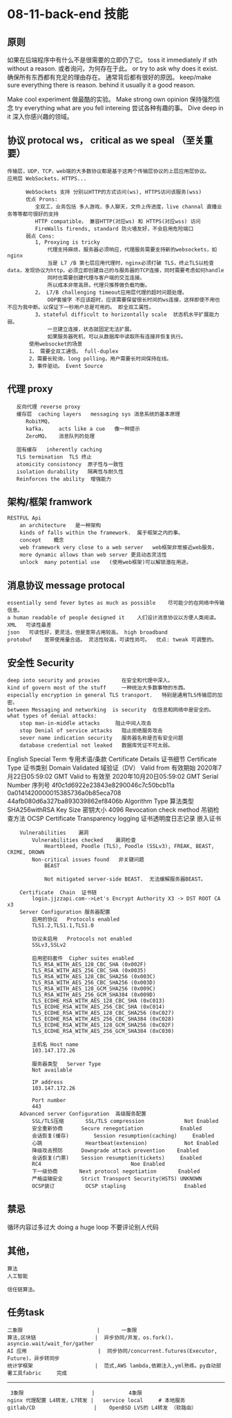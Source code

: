 # 08-11-back-end 技能
## 原则
   如果在后端程序中有什么不是很需要的立即仍了它。  toss it immediately if sth without a reason.
   或者询问，为何存在于此。    or try to ask why does it exist.
   确保所有东西都有充足的理由存在。 通常背后都有很好的原因。
        keep/make sure everything there is reason. behind it usually it a good reason.
   
   Make cool experiment    做最酷的实验。
   Make strong own opinion  保持强烈信念
   try everything what are you fell intereing  尝试各种有趣的事。
   Dive deep in it     深入你感兴趣的领域。

## 协议  protocal ws， critical as we speal （至关重要）
	传输层，UDP，TCP，web端的大多数协议都是基于这两个传输层协议的上层应用层协议。
	应用层 WebSockets，HTTPS...

		  WebSockets 支持 分别以HTTP的方式访问(ws), HTTPS访问该服务(wss)
		  优点 Prons:
		     全双工，业务包括 多人游戏，多人聊天，文件上传进度，live channal 直播业务等等都可很好的支持
             HTTP compatible， 兼容HTTP(对应ws) 和 HTTPS(对应wss) 访问
             FireWalls firends, standard 防火墙友好，不会启用危险端口
          弱点 Cons:
             1, Proxying is tricky
                 代理支持麻烦，服务器必须响应，代理服务需要支持新的websockets，如nginx
                 当是 L7 /B 第七层应用代理时，nginx必须打破 TLS，终止TLS以检查data，发现协议为http，必须立即创建自己的与服务器的TCP连接，同时需要考虑如何handle
                 同时也需要创建代理与客户端的交互连接。
                 所以成本非常高昂，代理只推荐做负载均衡。 
             2， L7/B challenging timeout应用层代理的超时问题处理。
                 OOP套接字 不应该超时，应该需要保留很长时间的ws连接，这样即使不用也不应为我中断。以保证下一秒用户总是可用的。 即全双工属性。
             3，stateful difficult to horizontally scale  状态机水平扩展能力弱。
                 一旦建立连接，状态就固定无法扩展。
                 如果服务器死机，可以从数据库中读取所有连接并恢复执行。
           使用websocket的场景
           1， 需要全双工通信。 full-duplex
           2，需要长轮询，long polling，用户需要长时间保持在线。
           3，事件驱动。 Event Source
        
 ## 代理 proxy
       反向代理 reverse proxy
       缓存层  caching layers   messaging sys 消息系统的基本原理
          RobitMQ，  
          kafka，    acts like a cue   像一种提示
          ZeroMQ，   消息队列的处理

       固有缓存   inherently caching
       TLS termination  TLS 终止
       atomicity consistoncy  原子性与一致性
       isolation durability   隔离性与耐久性
       Reinforces the ability  增强能力
       
    
## 架构/框架 framwork
    RESTFUL Api
    	an architecture   是一种架构
    	kinds of falls within the framework.  属于框架之内的事。
    	concept    概念
    	web framework very close to a web server   web框架非常接近web服务，
    	more dynamic allows than web server 更具动态灵活性
    	unlock  many potential use   (使用web框架)可以解锁潜在用途。

## 消息协议 message protocal
    essentially send fever bytes as much as possible    尽可能少的在网络中传输信息。
    a human readable of people designed it    人们设计消息协议以方便人类阅读。
    XML   可读性最差
    json   可读性好，更灵活，但是宽带占用较高。 high broadband
    protobuf    宽带使用量合适。 灵活性较高，可读性尚可。  优点: tweak 可调整的。

## 安全性 Security 
    deep into security and proxies       在安全和代理中深入。
    kind of govern most of the stuff     一种统治大多数事物的东西。
    especially encryption in general TLS transport.   特别是通用TLS传输层的加密。
    between Messaging and networking  is security  在信息和网络中是安全的。
    what types of denial attacks:
        stop man-in-middle attacks     阻止中间人攻击
        stop Denial of service attacks   阻止拒绝服务攻击
        sever name indication security   服务器名称是否有安全问题
        database credential not leaked   数据库凭证不可太弱。 

   English Special Term 专用术语/条款
   		Certificate Details    证书细节
   			Certificate Type 证书类别  Domain Validated 域验证（DV）
   			Valid from 有效期始 2020年7月22日05:59:02 GMT Valid to 有效至 2020年10月20日05:59:02 GMT
   			Serial Number 序列号 4f0c1d6922e23843e8290046c7c50bcb11a  0a0141420000015385736a0b85eca708  44afb080d6a327ba893039862ef8406b
   			Algorithm Type 算法类型 SHA256withRSA Key Size 密钥大小 4096
   			Revocation check method 吊销检查方法   OCSP
   			Certificate Transparency logging 证书透明度日志记录  嵌入证书

   		Vulnerabilities    漏洞
   			Vulnerabilities checked    漏洞检查
				Heartbleed, Poodle (TLS), Poodle (SSLv3), FREAK, BEAST, CRIME, DROWN
			Non-critical issues found	非关键问题
				BEAST

				Not mitigated server-side BEAST.  无法缓解服务器BEAST。

   		Certificate  Chain  证书链    
   			login.jjzzapi.com-->Let's Encrypt Authority X3 -> DST ROOT CA x3
   		Server Configuration 服务器配置
   			启用的协议	Protocols enabled
			TLS1.2,TLS1.1,TLS1.0

			协议未启用	Protocols not enabled
			SSLv3,SSLv2

			启用密码套件	Cipher suites enabled
			TLS_RSA_WITH_AES_128_CBC_SHA (0x002F)
			TLS_RSA_WITH_AES_256_CBC_SHA (0x0035)
			TLS_RSA_WITH_AES_128_CBC_SHA256 (0x003C)
			TLS_RSA_WITH_AES_256_CBC_SHA256 (0x003D)
			TLS_RSA_WITH_AES_128_GCM_SHA256 (0x009C)
			TLS_RSA_WITH_AES_256_GCM_SHA384 (0x009D)
			TLS_ECDHE_RSA_WITH_AES_128_CBC_SHA (0xC013)
			TLS_ECDHE_RSA_WITH_AES_256_CBC_SHA (0xC014)
			TLS_ECDHE_RSA_WITH_AES_128_CBC_SHA256 (0xC027)
			TLS_ECDHE_RSA_WITH_AES_256_CBC_SHA384 (0xC028)
			TLS_ECDHE_RSA_WITH_AES_128_GCM_SHA256 (0xC02F)
			TLS_ECDHE_RSA_WITH_AES_256_GCM_SHA384 (0xC030)

			主机名	Host name
			103.147.172.26

			服务器类型	Server Type
			Not available

			IP address
			103.147.172.26

			Port number
			443
		Advanced server Configuration  高级服务配置
			SSL/TLS压缩		SSL/TLS compression   			Not Enabled
			安全重新协商		Secure renegotiation  			Enabled
			会话恢复(缓存)		Session resumption(caching) 	Enabled
			心跳				Heartbeat(extension)			Not Enabled
			降级攻击预防		Downgrade attack prevention    Enabled
			会话恢复(门票) 	Session resumption(tickets)     Enabled
			RC4                             Noe Enabled
			下一级协商	    Next protocol negotiation       Enabled
			严格运输安全		Strict Transport Security(HSTS) UNKNOWN
			OCSP装订			OCSP stapling 					Enabled

## 禁忌
   循环内容过多过大    doing a huge loop
   不要评论别人代码

## 其他，
    算法
    人工智能

    信任链算法。

## 任务task
    二象限                        |       一象限
    算法,区块链                   |  异步协同/并发，os.fork()，asyncio.wait/wait_for/gather     
    AI 应用                       |  同步协同/concurrent.futures(Executor, Future)，异步转同步
    统计学框架                    |  范式,AWS lambda,依赖注入,yml熟练。py自动部署工具fabric     完成
------------------------------------------------------------------------------------
     3象限                      |           4象限
    nginx 代理配置 L4转发，L7转发 |   service local     # 本地服务       
    gitlab/CD                   |    OpenBSD LVS的 L4转发 （软路由）




